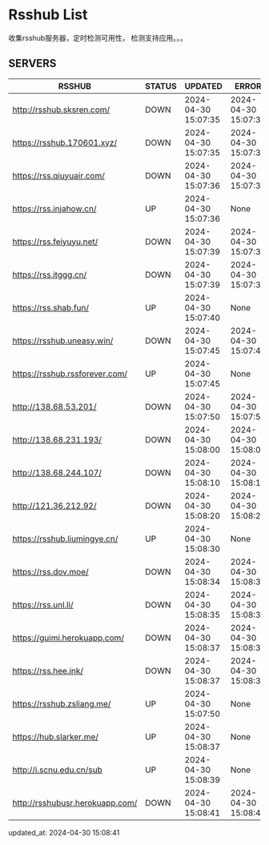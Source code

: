 # Rsshub List

收集rsshub服务器，定时检测可用性， 检测支持应用。。。


## SERVERS

|  RSSHUB   | STATUS  | UPDATED  | ERROR  | TWITTER |  
|  ----  | ----  | ----  | ----  | ---- |  
| http://rsshub.sksren.com/ | DOWN | 2024-04-30 15:07:35 | 2024-04-30 15:07:35 |  
| https://rsshub.170601.xyz/ | DOWN | 2024-04-30 15:07:35 | 2024-04-30 15:07:35 |  
| https://rss.qiuyuair.com/ | DOWN | 2024-04-30 15:07:36 | 2024-04-30 15:07:36 |  
| https://rss.injahow.cn/ | UP | 2024-04-30 15:07:36 | None ||  
| https://rss.feiyuyu.net/ | DOWN | 2024-04-30 15:07:39 | 2024-04-30 15:07:39 |  
| https://rss.itggg.cn/ | DOWN | 2024-04-30 15:07:39 | 2024-04-30 15:07:39 |  
| https://rss.shab.fun/ | UP | 2024-04-30 15:07:40 | None ||  
| https://rsshub.uneasy.win/ | DOWN | 2024-04-30 15:07:45 | 2024-04-30 15:07:45 |  
| https://rsshub.rssforever.com/ | UP | 2024-04-30 15:07:45 | None ||  
| http://138.68.53.201/ | DOWN | 2024-04-30 15:07:50 | 2024-04-30 15:07:50 |  
| http://138.68.231.193/ | DOWN | 2024-04-30 15:08:00 | 2024-04-30 15:08:00 |  
| http://138.68.244.107/ | DOWN | 2024-04-30 15:08:10 | 2024-04-30 15:08:10 |  
| http://121.36.212.92/ | DOWN | 2024-04-30 15:08:20 | 2024-04-30 15:08:20 |  
| https://rsshub.liumingye.cn/ | UP | 2024-04-30 15:08:30 | None ||  
| https://rss.dov.moe/ | DOWN | 2024-04-30 15:08:34 | 2024-04-30 15:08:34 |  
| https://rss.unl.li/ | DOWN | 2024-04-30 15:08:35 | 2024-04-30 15:08:35 |  
| https://guimi.herokuapp.com/ | DOWN | 2024-04-30 15:08:37 | 2024-04-30 15:08:37 |  
| https://rss.hee.ink/ | DOWN | 2024-04-30 15:08:37 | 2024-04-30 15:08:37 |  
| https://rsshub.zsliang.me/ | UP | 2024-04-30 15:07:50 | None |OK|  
| https://hub.slarker.me/ | UP | 2024-04-30 15:08:37 | None ||  
| http://i.scnu.edu.cn/sub | UP | 2024-04-30 15:08:39 | None ||  
| http://rsshubusr.herokuapp.com/ | DOWN | 2024-04-30 15:08:41 | 2024-04-30 15:08:41 |  
  

updated_at: 2024-04-30 15:08:41  

